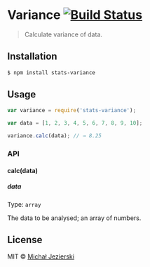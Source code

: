 # Variance [![Build Status](https://travis-ci.org/msn0/stats-variance.svg?branch=master)](http://travis-ci.org/msn0/stats-variance)

> Calculate variance of data.

## Installation

```sh
$ npm install stats-variance
```

## Usage

```js
var variance = require('stats-variance');

var data = [1, 2, 3, 4, 5, 6, 7, 8, 9, 10];

variance.calc(data); // → 8.25
```

### API

#### calc(data)

##### data

Type: `array`

The data to be analysed; an array of numbers.

## License
MIT &copy; [Michał Jezierski](https://pl.linkedin.com/in/jezierskimichal)
